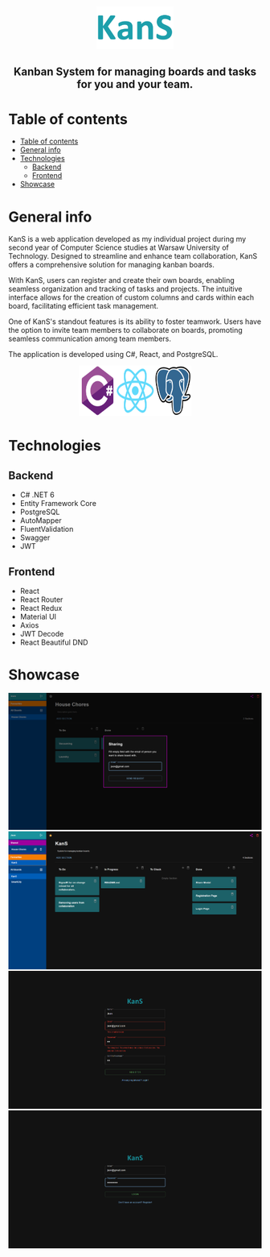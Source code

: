 <p align="center">
<img src="ClientApp/src/assets/images/logo-dark.png" alt="KanS logo" width="30%" height="30%">
</p>
<h2 align="center">
Kanban System for managing boards and tasks for you and your team.
</h2>

# Table of contents
- [Table of contents](#table-of-contents)
- [General info](#general-info)
- [Technologies](#technologies)
  - [Backend](#backend)
  - [Frontend](#frontend)
- [Showcase](#showcase)

# General info
KanS is a web application developed as my individual project during my second year of Computer Science studies at Warsaw University of Technology. Designed to streamline and enhance team collaboration, KanS offers a comprehensive solution for managing kanban boards.

With KanS, users can register and create their own boards, enabling seamless organization and tracking of tasks and projects. The intuitive interface allows for the creation of custom columns and cards within each board, facilitating efficient task management.

One of KanS's standout features is its ability to foster teamwork. Users have the option to invite team members to collaborate on boards, promoting seamless communication among team members.

The application is developed using C#, React, and PostgreSQL.

<p align="center">
<img src="READMEassets/csharp.svg" alt="C#" width="75" height="100"><img src="READMEassets/react.svg" alt="React" width="75" height="100"><img src="READMEassets/postgresql.svg" alt="PostgreSQL" width="75" height="100"> 
</p>

# Technologies

## Backend
- C# .NET 6
- Entity Framework Core
- PostgreSQL
- AutoMapper
- FluentValidation
- Swagger
- JWT

## Frontend
- React
- React Router
- React Redux
- Material UI
- Axios
- JWT Decode
- React Beautiful DND

# Showcase
![Sharing](READMEassets/sharing.png)
![Home Page](READMEassets/homepage.png)
![Registration Page](READMEassets/registration.png)
![Login Page](READMEassets/login.png)


